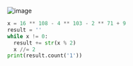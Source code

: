 ![image](https://user-images.githubusercontent.com/70198995/174301198-2f18d5f1-07ed-4955-8f02-f6fbf141e21f.png)

```python
x = 16 ** 108 - 4 ** 103 - 2 ** 71 + 9
result = ''
while x != 0:
  result += str(x % 2)
  x //= 2
print(result.count('1'))
```
